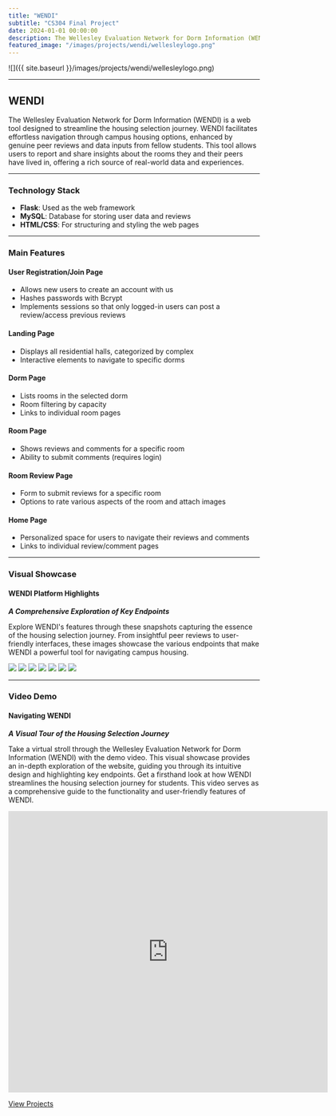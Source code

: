 ```yaml
---
title: "WENDI"
subtitle: "CS304 Final Project"
date: 2024-01-01 00:00:00
description: The Wellesley Evaluation Network for Dorm Information (WENDI) is a web tool designed to streamline the housing selection journey. WENDI facilitates effortless navigation through campus housing options, enhanced by genuine peer reviews and data inputs from fellow students. This tool allows users to report and share insights about the rooms they and their peers have lived in, offering a rich source of real-world data and experiences.
featured_image: "/images/projects/wendi/wellesleylogo.png"
---
```


![]({{ site.baseurl }}/images/projects/wendi/wellesleylogo.png)

---

## WENDI

The Wellesley Evaluation Network for Dorm Information (WENDI) is a web tool designed to streamline the housing selection journey.
WENDI facilitates effortless navigation through campus housing options, enhanced by genuine peer reviews and data inputs from fellow students. This tool allows users to report and share insights about the rooms they and their peers have lived in, offering a rich source of real-world data and experiences.

---

### Technology Stack

- **Flask**: Used as the web framework
- **MySQL**: Database for storing user data and reviews
- **HTML/CSS**: For structuring and styling the web pages

---

### Main Features

#### User Registration/Join Page

- Allows new users to create an account with us
- Hashes passwords with Bcrypt
- Implements sessions so that only logged-in users can post a review/access previous reviews

#### Landing Page

- Displays all residential halls, categorized by complex
- Interactive elements to navigate to specific dorms

#### Dorm Page

- Lists rooms in the selected dorm
- Room filtering by capacity
- Links to individual room pages

#### Room Page

- Shows reviews and comments for a specific room
- Ability to submit comments (requires login)

#### Room Review Page

- Form to submit reviews for a specific room
- Options to rate various aspects of the room and attach images

#### Home Page

- Personalized space for users to navigate their reviews and comments
- Links to individual review/comment pages

---

### Visual Showcase

#### WENDI Platform Highlights

_**A Comprehensive Exploration of Key Endpoints**_

Explore WENDI's features through these snapshots capturing the essence of the housing selection journey. From insightful peer reviews to user-friendly interfaces, these images showcase the various endpoints that make WENDI a powerful tool for navigating campus housing.

<div class="gallery" data-columns="1">
	<img src="{{ site.baseurl }}/images/projects/wendi/wendi1.png">
	<img src="{{ site.baseurl }}/images/projects/wendi/wendi2.png">
	<img src="{{ site.baseurl }}/images/projects/wendi/wendi3.png">
	<img src="{{ site.baseurl }}/images/projects/wendi/wendi4.png">
	<img src="{{ site.baseurl }}/images/projects/wendi/wendi5.png">
	<img src="{{ site.baseurl }}/images/projects/wendi/wendi6.png">
	<img src="{{ site.baseurl }}/images/projects/wendi/wendi7.png">
</div>

---

### Video Demo

#### Navigating WENDI

_**A Visual Tour of the Housing Selection Journey**_

Take a virtual stroll through the Wellesley Evaluation Network for Dorm Information (WENDI) with the demo video. This visual showcase provides an in-depth exploration of the website, guiding you through its intuitive design and highlighting key endpoints. Get a firsthand look at how WENDI streamlines the housing selection journey for students. This video serves as a comprehensive guide to the functionality and user-friendly features of WENDI.

<iframe src="https://player.vimeo.com/video/900056296?h=7c27fd7379" width="640" height="564" frameborder="0" allow="autoplay; fullscreen" allowfullscreen></iframe>

<a href="https://haerinh.github.io/portfolio/" class="button button--large">View Projects</a>
